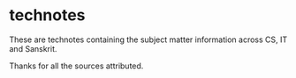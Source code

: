 # technotes
These are technotes containing the subject matter information across CS, IT and Sanskrit.

Thanks for all the sources attributed.